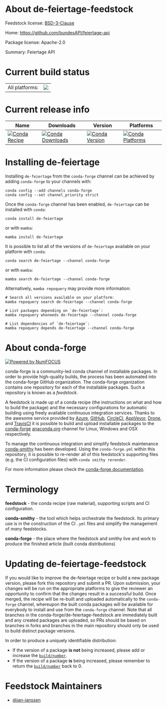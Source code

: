 About de-feiertage-feedstock
============================

Feedstock license: [BSD-3-Clause](https://github.com/conda-forge/de-feiertage-feedstock/blob/main/LICENSE.txt)

Home: https://github.com/bundesAPI/feiertage-api

Package license: Apache-2.0

Summary: Feiertage API

Current build status
====================


<table><tr><td>All platforms:</td>
    <td>
      <a href="https://dev.azure.com/conda-forge/feedstock-builds/_build/latest?definitionId=17526&branchName=main">
        <img src="https://dev.azure.com/conda-forge/feedstock-builds/_apis/build/status/de-feiertage-feedstock?branchName=main">
      </a>
    </td>
  </tr>
</table>

Current release info
====================

| Name | Downloads | Version | Platforms |
| --- | --- | --- | --- |
| [![Conda Recipe](https://img.shields.io/badge/recipe-de--feiertage-green.svg)](https://anaconda.org/conda-forge/de-feiertage) | [![Conda Downloads](https://img.shields.io/conda/dn/conda-forge/de-feiertage.svg)](https://anaconda.org/conda-forge/de-feiertage) | [![Conda Version](https://img.shields.io/conda/vn/conda-forge/de-feiertage.svg)](https://anaconda.org/conda-forge/de-feiertage) | [![Conda Platforms](https://img.shields.io/conda/pn/conda-forge/de-feiertage.svg)](https://anaconda.org/conda-forge/de-feiertage) |

Installing de-feiertage
=======================

Installing `de-feiertage` from the `conda-forge` channel can be achieved by adding `conda-forge` to your channels with:

```
conda config --add channels conda-forge
conda config --set channel_priority strict
```

Once the `conda-forge` channel has been enabled, `de-feiertage` can be installed with `conda`:

```
conda install de-feiertage
```

or with `mamba`:

```
mamba install de-feiertage
```

It is possible to list all of the versions of `de-feiertage` available on your platform with `conda`:

```
conda search de-feiertage --channel conda-forge
```

or with `mamba`:

```
mamba search de-feiertage --channel conda-forge
```

Alternatively, `mamba repoquery` may provide more information:

```
# Search all versions available on your platform:
mamba repoquery search de-feiertage --channel conda-forge

# List packages depending on `de-feiertage`:
mamba repoquery whoneeds de-feiertage --channel conda-forge

# List dependencies of `de-feiertage`:
mamba repoquery depends de-feiertage --channel conda-forge
```


About conda-forge
=================

[![Powered by
NumFOCUS](https://img.shields.io/badge/powered%20by-NumFOCUS-orange.svg?style=flat&colorA=E1523D&colorB=007D8A)](https://numfocus.org)

conda-forge is a community-led conda channel of installable packages.
In order to provide high-quality builds, the process has been automated into the
conda-forge GitHub organization. The conda-forge organization contains one repository
for each of the installable packages. Such a repository is known as a *feedstock*.

A feedstock is made up of a conda recipe (the instructions on what and how to build
the package) and the necessary configurations for automatic building using freely
available continuous integration services. Thanks to the awesome service provided by
[Azure](https://azure.microsoft.com/en-us/services/devops/), [GitHub](https://github.com/),
[CircleCI](https://circleci.com/), [AppVeyor](https://www.appveyor.com/),
[Drone](https://cloud.drone.io/welcome), and [TravisCI](https://travis-ci.com/)
it is possible to build and upload installable packages to the
[conda-forge](https://anaconda.org/conda-forge) [anaconda.org](https://anaconda.org/)
channel for Linux, Windows and OSX respectively.

To manage the continuous integration and simplify feedstock maintenance
[conda-smithy](https://github.com/conda-forge/conda-smithy) has been developed.
Using the ``conda-forge.yml`` within this repository, it is possible to re-render all of
this feedstock's supporting files (e.g. the CI configuration files) with ``conda smithy rerender``.

For more information please check the [conda-forge documentation](https://conda-forge.org/docs/).

Terminology
===========

**feedstock** - the conda recipe (raw material), supporting scripts and CI configuration.

**conda-smithy** - the tool which helps orchestrate the feedstock.
                   Its primary use is in the construction of the CI ``.yml`` files
                   and simplify the management of *many* feedstocks.

**conda-forge** - the place where the feedstock and smithy live and work to
                  produce the finished article (built conda distributions)


Updating de-feiertage-feedstock
===============================

If you would like to improve the de-feiertage recipe or build a new
package version, please fork this repository and submit a PR. Upon submission,
your changes will be run on the appropriate platforms to give the reviewer an
opportunity to confirm that the changes result in a successful build. Once
merged, the recipe will be re-built and uploaded automatically to the
`conda-forge` channel, whereupon the built conda packages will be available for
everybody to install and use from the `conda-forge` channel.
Note that all branches in the conda-forge/de-feiertage-feedstock are
immediately built and any created packages are uploaded, so PRs should be based
on branches in forks and branches in the main repository should only be used to
build distinct package versions.

In order to produce a uniquely identifiable distribution:
 * If the version of a package **is not** being increased, please add or increase
   the [``build/number``](https://docs.conda.io/projects/conda-build/en/latest/resources/define-metadata.html#build-number-and-string).
 * If the version of a package **is** being increased, please remember to return
   the [``build/number``](https://docs.conda.io/projects/conda-build/en/latest/resources/define-metadata.html#build-number-and-string)
   back to 0.

Feedstock Maintainers
=====================

* [@jan-janssen](https://github.com/jan-janssen/)

